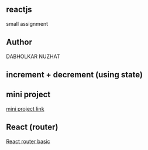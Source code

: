## reactjs
small  assignment

## Author
DABHOLKAR NUZHAT

## increment + decrement (using state)

## mini project 
[mini project link](https://comforting-zuccutto-9b15cb.netlify.app/)

## React (router)
[React router basic](https://routernd.netlify.app/)


